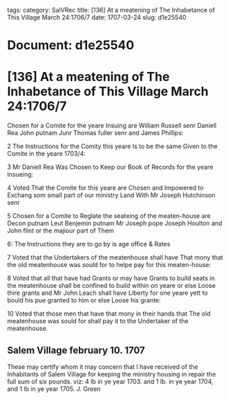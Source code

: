 tags: 
category: SalVRec
title: [136] At a meatening of The Inhabetance of This Village March 24:1706/7
date: 1707-03-24
slug: d1e25540




# Document: d1e25540


# [136] At a meatening of The Inhabetance of This Village March 24:1706/7

Chosen for a Comite for the yeare Insuing are William Russell senr Daniell Rea John putnam Junr Thomas fuller senr and James Phillips:

2 The Instructions for the Comity this yeare Is to be the same Given to the Comite in the yeare 1703/4:

3 Mr Daniell Rea Was Chosen to Keep our Book of Records for the yeare Insueing:

4 Voted That the Comite for this yeare are Chosen and Impowered to Exchang som small part of our ministry Land With Mr Joseph Hutchinson senr

5 Chosen for a Comite to Reglate the seateing of the meaten-house are Decon putnam Leut Benjemin putnam Mr Joseph pope Joseph Houlton and John flint or the majiour part of Them

6: The Instructions they are to go by is age office & Rates

7 Voted that the Undertakers of the meatenhouse shall have That mony that the old meatenhouse was sould for to helpe pay for this meaten-house:

8 Voted that all that have had Grants or may have Grants to build seats in the meatenhouse shall be confined to build within on yeare or else Loose thire grants and Mr John Leach shall have Liberty for one yeare yett to bould his pue granted to him or else Loose his grante:

10 Voted that those men that have that mony in their hands that The old meatenhouse was sould for shall pay it to the Undertaker of the meatenhouse.

## Salem Village february 10. 1707 

These may certify whom it may concern that I have received of the Inhabitants of Salem Village for keeping the ministry housing in repair the full sum of six pounds. viz: 4 lb in ye year 1703. and 1 lb. in ye year 1704, and 1 lb in ye year 1705. J. Green
